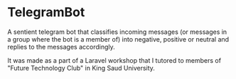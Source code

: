 # TelegramBot
A sentient telegram bot that classifies incoming messages (or messages in a group where the bot is a member of) into negative, positive or neutral and replies to the messages accordingly.

It was made as a part of a Laravel workshop that I tutored to members of "Future Technology Club" in King Saud University.
